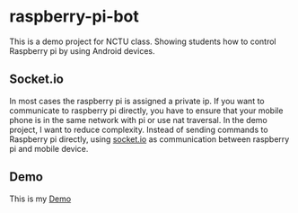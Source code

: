# raspberry-pi-bot

This is a demo project for NCTU class. Showing students how to control Raspberry pi by using Android devices. 



## Socket.io
In most cases the raspberry pi is assigned a private ip. If you want to communicate to raspberry pi directly, you have to ensure that your mobile phone is in the same network with pi or use nat traversal. In the demo project, I want to reduce complexity. Instead of sending commands to Raspberry pi directly, using [socket.io](http://socket.io/) as communication between raspberry pi and mobile device.


## Demo
This is my [Demo](https://drive.google.com/open?id=0B_P53ILf1tA1ZjVOaVp3cHVQdDQ)
